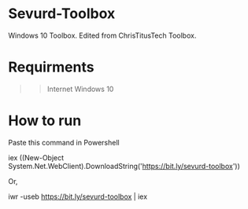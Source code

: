 # Sevurd-Toolbox
Windows 10 Toolbox. Edited from ChrisTitusTech Toolbox.

# Requirments
>> Internet
>> Windows 10

# How to run
Paste this command in Powershell

iex ((New-Object System.Net.WebClient).DownloadString('https://bit.ly/sevurd-toolbox'))

Or,

iwr -useb https://bit.ly/sevurd-toolbox | iex
